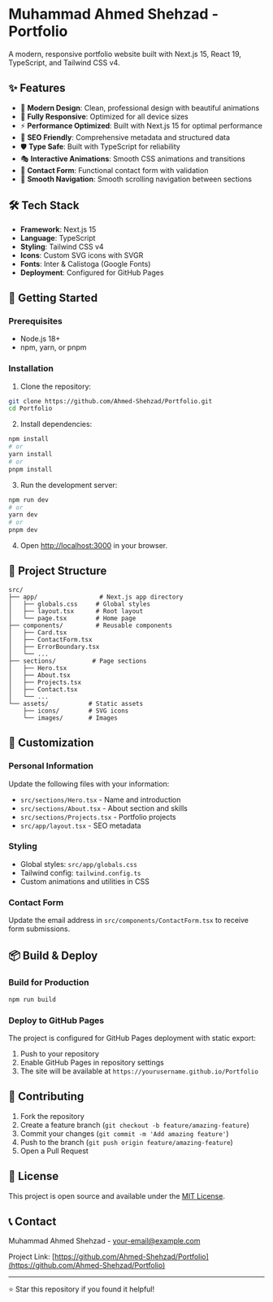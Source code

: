 # Muhammad Ahmed Shehzad - Portfolio

A modern, responsive portfolio website built with Next.js 15, React 19, TypeScript, and Tailwind CSS v4.

## ✨ Features

- 🎨 **Modern Design**: Clean, professional design with beautiful animations
- 📱 **Fully Responsive**: Optimized for all device sizes
- ⚡ **Performance Optimized**: Built with Next.js 15 for optimal performance
- 🎯 **SEO Friendly**: Comprehensive metadata and structured data
- 🛡️ **Type Safe**: Built with TypeScript for reliability
- 🎭 **Interactive Animations**: Smooth CSS animations and transitions
- 📧 **Contact Form**: Functional contact form with validation
- 🧭 **Smooth Navigation**: Smooth scrolling navigation between sections

## 🛠️ Tech Stack

- **Framework**: Next.js 15
- **Language**: TypeScript
- **Styling**: Tailwind CSS v4
- **Icons**: Custom SVG icons with SVGR
- **Fonts**: Inter & Calistoga (Google Fonts)
- **Deployment**: Configured for GitHub Pages

## 🚀 Getting Started

### Prerequisites

- Node.js 18+ 
- npm, yarn, or pnpm

### Installation

1. Clone the repository:
```bash
git clone https://github.com/Ahmed-Shehzad/Portfolio.git
cd Portfolio
```

2. Install dependencies:
```bash
npm install
# or
yarn install
# or
pnpm install
```

3. Run the development server:
```bash
npm run dev
# or
yarn dev
# or
pnpm dev
```

4. Open [http://localhost:3000](http://localhost:3000) in your browser.

## 📁 Project Structure

```
src/
├── app/                 # Next.js app directory
│   ├── globals.css     # Global styles
│   ├── layout.tsx      # Root layout
│   └── page.tsx        # Home page
├── components/         # Reusable components
│   ├── Card.tsx
│   ├── ContactForm.tsx
│   ├── ErrorBoundary.tsx
│   └── ...
├── sections/          # Page sections
│   ├── Hero.tsx
│   ├── About.tsx
│   ├── Projects.tsx
│   ├── Contact.tsx
│   └── ...
└── assets/           # Static assets
    ├── icons/        # SVG icons
    └── images/       # Images
```

## 🔧 Customization

### Personal Information
Update the following files with your information:
- `src/sections/Hero.tsx` - Name and introduction
- `src/sections/About.tsx` - About section and skills
- `src/sections/Projects.tsx` - Portfolio projects
- `src/app/layout.tsx` - SEO metadata

### Styling
- Global styles: `src/app/globals.css`
- Tailwind config: `tailwind.config.ts`
- Custom animations and utilities in CSS

### Contact Form
Update the email address in `src/components/ContactForm.tsx` to receive form submissions.

## 📦 Build & Deploy

### Build for Production
```bash
npm run build
```

### Deploy to GitHub Pages
The project is configured for GitHub Pages deployment with static export:

1. Push to your repository
2. Enable GitHub Pages in repository settings
3. The site will be available at `https://yourusername.github.io/Portfolio`

## 🤝 Contributing

1. Fork the repository
2. Create a feature branch (`git checkout -b feature/amazing-feature`)
3. Commit your changes (`git commit -m 'Add amazing feature'`)
4. Push to the branch (`git push origin feature/amazing-feature`)
5. Open a Pull Request

## 📄 License

This project is open source and available under the [MIT License](LICENSE).

## 📞 Contact

Muhammad Ahmed Shehzad - [your-email@example.com](mailto:your-email@example.com)

Project Link: [https://github.com/Ahmed-Shehzad/Portfolio](https://github.com/Ahmed-Shehzad/Portfolio)

---

⭐ Star this repository if you found it helpful!
